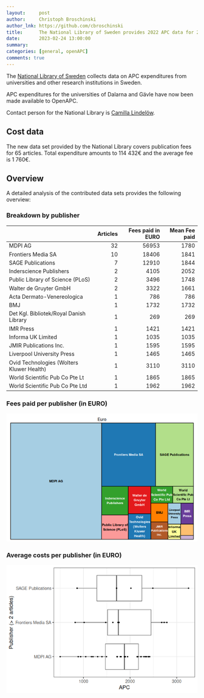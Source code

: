 ```yaml
---
layout:     post
author:     Christoph Broschinski
author_lnk: https://github.com/cbroschinski
title:      The National Library of Sweden provides 2022 APC data for 2 institutions
date:       2023-02-24 13:00:00
summary:    
categories: [general, openAPC]
comments: true
---
```




The [National Library of Sweden](https://www.kb.se/in-english.html) collects data on APC expenditures from universities and other research institutions in Sweden. 

APC expenditures for the universities of Dalarna and Gävle have now been made available to OpenAPC.

Contact person for the National Library is [Camilla Lindelöw](mailto:openaccess@kb.se).

## Cost data



The new data set provided by the National Library covers publication fees for 65 articles. Total expenditure amounts to 114 432€ and the average fee is 1 760€.


## Overview

A detailed analysis of the contributed data sets provides the following overview:

### Breakdown by publisher


|                                          | Articles| Fees paid in EURO| Mean Fee paid|
|:-----------------------------------------|--------:|-----------------:|-------------:|
|MDPI AG                                   |       32|             56953|          1780|
|Frontiers Media SA                        |       10|             18406|          1841|
|SAGE Publications                         |        7|             12910|          1844|
|Inderscience Publishers                   |        2|              4105|          2052|
|Public Library of Science (PLoS)          |        2|              3496|          1748|
|Walter de Gruyter GmbH                    |        2|              3322|          1661|
|Acta Dermato-Venereologica                |        1|               786|           786|
|BMJ                                       |        1|              1732|          1732|
|Det Kgl. Bibliotek/Royal Danish Library   |        1|               269|           269|
|IMR Press                                 |        1|              1421|          1421|
|Informa UK Limited                        |        1|              1035|          1035|
|JMIR Publications Inc.                    |        1|              1595|          1595|
|Liverpool University Press                |        1|              1465|          1465|
|Ovid Technologies (Wolters Kluwer Health) |        1|              3110|          3110|
|World Scientific Pub Co Pte Lt            |        1|              1865|          1865|
|World Scientific Pub Co Pte Ltd           |        1|              1962|          1962|

### Fees paid per publisher (in EURO)

![plot of chunk tree_natlibswe_2023_02_24_full](/figure/tree_natlibswe_2023_02_24_full-1.png)

###  Average costs per publisher (in EURO)

![plot of chunk box_natlibswe_2023_02_24_publisher_full](/figure/box_natlibswe_2023_02_24_publisher_full-1.png)
